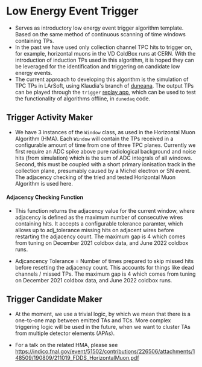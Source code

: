 # Low Energy Event Trigger

 - Serves as introductory low energy event trigger algorithm template. Based on the same method of continuous scanning of time windows containing TPs.
 - In the past we have used only collection channel TPC hits to trigger on, for example, horizontal muons in the VD ColdBox runs at CERN. With the introduction of induction TPs used in this algorithm, it is hoped they can be leveraged for the identification and triggering on candidate low energy events.
 - The current approach to developing this algorithm is the simulation of TPC TPs in LArSoft, using Klaudia's branch of [duneana](https://github.com/DUNE/duneana/tree/feature/kwawrows_TriggerTPGen/duneana/DAQSimAna). The output TPs can be played through the `trigger`
[replay app](https://github.com/DUNE-DAQ/trigger/tree/develop/python/trigger/replay_tp_to_chain), which can be used to test the functionality of algorithms offline, in `dunedaq` code.

## Trigger Activity Maker
- We have 3 instances of the `Window` class, as used in the Horizontal Muon Algorithm (HMA). Each `Window` will contain the TPs received in a configurable amount of time from one of three TPC planes. Currently we first require an ADC spike above pure radiological background and noise hits (from simulation) which is the sum of ADC integrals of all windows. Second, this must be coupled with a short primary ionisation track in the collection plane, presumably caused by a Michel electron or SN event. The adjacency checking of the tried and tested Horizontal Muon Algorithm is used here.

#### Adjacency Checking Function
 - This function returns the adjacency value for the current window, where adjacency
 is defined as the maximum number of consecutive wires containing hits. It accepts
 a configurable tolerance paramter, which allows up to adj_tolerance missing hits
 on adjacent wires before restarting the adjacency count. The maximum gap is 4 which
 comes from tuning on December 2021 coldbox data, and June 2022 coldbox runs.

 - Adjcancency Tolerance = Number of times prepared to skip missed hits before resetting 
  the adjacency count. This accounts for things like dead channels / missed TPs. The 
  maximum gap is 4 which comes from tuning on December 2021 coldbox data, and June 2022 
  coldbox runs.

## Trigger Candidate Maker
- At the moment, we use a trivial logic, by which we mean that there is a one-to-one map between emitted TAs and TCs. More complex triggering logic will be used in the future, when we want to cluster TAs from multiple detector elements (APAs).

 - For a talk on the related HMA, please see https://indico.fnal.gov/event/51502/contributions/226506/attachments/148509/190809/211019_FDDS_HorizontalMuon.pdf

